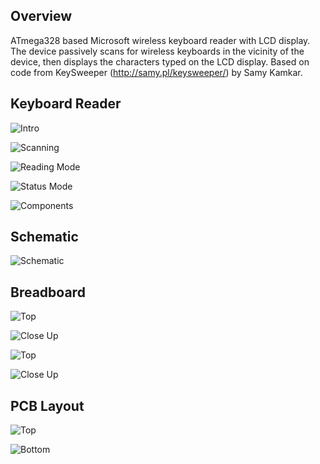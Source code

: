 ## Overview 
ATmega328 based Microsoft wireless keyboard reader with LCD display. 
The device passively scans for wireless keyboards in the vicinity of the device, then displays the characters typed on the LCD display. 
Based on code from KeySweeper (http://samy.pl/keysweeper/) by Samy Kamkar. 

## Keyboard Reader
![Intro](https://raw.githubusercontent.com/darkosancanin/ms_kb_reader/master/images/intro.png)

![Scanning](https://raw.githubusercontent.com/darkosancanin/ms_kb_reader/master/images/scanning.png)

![Reading Mode](https://raw.githubusercontent.com/darkosancanin/ms_kb_reader/master/images/reading_mode.png)

![Status Mode](https://raw.githubusercontent.com/darkosancanin/ms_kb_reader/master/images/status_mode.png)

![Components](https://raw.githubusercontent.com/darkosancanin/ms_kb_reader/master/images/components.png)

## Schematic
![Schematic](https://raw.githubusercontent.com/darkosancanin/ms_kb_reader/master/images/schematic.png)

## Breadboard
![Top](https://raw.githubusercontent.com/darkosancanin/ms_kb_reader/master/images/breadboard_arduino_top.png)

![Close Up](https://raw.githubusercontent.com/darkosancanin/ms_kb_reader/master/images/breadboard_arduino_close_up.png)

![Top](https://raw.githubusercontent.com/darkosancanin/ms_kb_reader/master/images/breadboard_top.png)

![Close Up](https://raw.githubusercontent.com/darkosancanin/ms_kb_reader/master/images/breadboard_top_close_up.png)

## PCB Layout
![Top](https://raw.githubusercontent.com/darkosancanin/ms_kb_reader/master/images/pcb_front.png)

![Bottom](https://raw.githubusercontent.com/darkosancanin/ms_kb_reader/master/images/pcb_back.png)